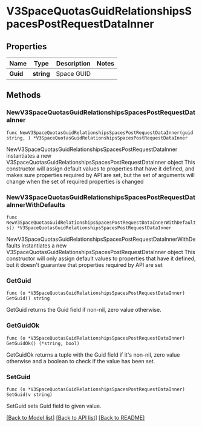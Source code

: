 # V3SpaceQuotasGuidRelationshipsSpacesPostRequestDataInner

## Properties

Name | Type | Description | Notes
------------ | ------------- | ------------- | -------------
**Guid** | **string** | Space GUID | 

## Methods

### NewV3SpaceQuotasGuidRelationshipsSpacesPostRequestDataInner

`func NewV3SpaceQuotasGuidRelationshipsSpacesPostRequestDataInner(guid string, ) *V3SpaceQuotasGuidRelationshipsSpacesPostRequestDataInner`

NewV3SpaceQuotasGuidRelationshipsSpacesPostRequestDataInner instantiates a new V3SpaceQuotasGuidRelationshipsSpacesPostRequestDataInner object
This constructor will assign default values to properties that have it defined,
and makes sure properties required by API are set, but the set of arguments
will change when the set of required properties is changed

### NewV3SpaceQuotasGuidRelationshipsSpacesPostRequestDataInnerWithDefaults

`func NewV3SpaceQuotasGuidRelationshipsSpacesPostRequestDataInnerWithDefaults() *V3SpaceQuotasGuidRelationshipsSpacesPostRequestDataInner`

NewV3SpaceQuotasGuidRelationshipsSpacesPostRequestDataInnerWithDefaults instantiates a new V3SpaceQuotasGuidRelationshipsSpacesPostRequestDataInner object
This constructor will only assign default values to properties that have it defined,
but it doesn't guarantee that properties required by API are set

### GetGuid

`func (o *V3SpaceQuotasGuidRelationshipsSpacesPostRequestDataInner) GetGuid() string`

GetGuid returns the Guid field if non-nil, zero value otherwise.

### GetGuidOk

`func (o *V3SpaceQuotasGuidRelationshipsSpacesPostRequestDataInner) GetGuidOk() (*string, bool)`

GetGuidOk returns a tuple with the Guid field if it's non-nil, zero value otherwise
and a boolean to check if the value has been set.

### SetGuid

`func (o *V3SpaceQuotasGuidRelationshipsSpacesPostRequestDataInner) SetGuid(v string)`

SetGuid sets Guid field to given value.



[[Back to Model list]](../README.md#documentation-for-models) [[Back to API list]](../README.md#documentation-for-api-endpoints) [[Back to README]](../README.md)


